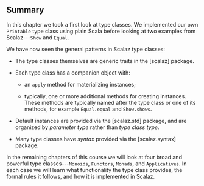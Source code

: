 ## Summary

In this chapter we took a first look at type classes. We implemented our own `Printable` type class using plain Scala before looking at two examples from Scalaz---`Show` and `Equal`.

We have now seen the general patterns in Scalaz type classes:

 - The type classes themselves are generic traits in the [scalaz] package.

 - Each type class has a companion object with:

    - an `apply` method for materializing instances;

    - typically, one or more additional methods for creating instances.
      These methods are typically named after the type class or one of its methods,
      for example `Equal.equal` and `Show.shows`.

 - Default instances are provided via the [scalaz.std] package, and are organized by
   *parameter type* rather than *type class type*.

 - Many type classes have *syntax* provided via the [scalaz.syntax] package.

In the remaining chapters of this course we will look at four broad and powerful type classes---`Monoids`, `Functors`, `Monads`, and `Applicatives`. In each case we will learn what functionality the type class provides, the formal rules it follows, and how it is implemented in Scalaz.

